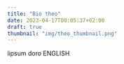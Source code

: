 ```yaml
---
title: "Bio theo"
date: 2023-04-17T00:05:37+02:00
draft: true
thumbnail: "img/theo_thumbnail.png"
---
```


lipsum doro ENGLISH
